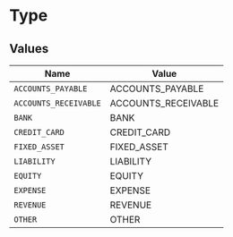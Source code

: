 # Type


## Values

| Name                  | Value                 |
| --------------------- | --------------------- |
| `ACCOUNTS_PAYABLE`    | ACCOUNTS_PAYABLE      |
| `ACCOUNTS_RECEIVABLE` | ACCOUNTS_RECEIVABLE   |
| `BANK`                | BANK                  |
| `CREDIT_CARD`         | CREDIT_CARD           |
| `FIXED_ASSET`         | FIXED_ASSET           |
| `LIABILITY`           | LIABILITY             |
| `EQUITY`              | EQUITY                |
| `EXPENSE`             | EXPENSE               |
| `REVENUE`             | REVENUE               |
| `OTHER`               | OTHER                 |